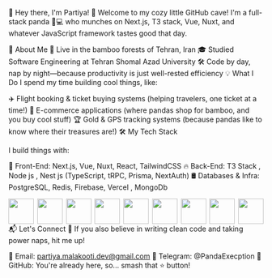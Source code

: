 🐼 Hey there, I'm Partiya! 👋
Welcome to my cozy little GitHub cave! I'm a full-stack panda 🐼💻 who munches on Next.js, T3 stack, Vue, Nuxt, and whatever JavaScript framework tastes good that day.

🌿 About Me
🏡 Live in the bamboo forests of Tehran, Iran
🎓 Studied Software Engineering at Tehran Shomal Azad University
🛠️ Code by day, nap by night—because productivity is just well-rested efficiency
💡 What I Do
I spend my time building cool things, like:

✈️ Flight booking & ticket buying systems (helping travelers, one ticket at a time!)
🛒 E-commerce applications (where pandas shop for bamboo, and you buy cool stuff)
🏆 Gold & GPS tracking systems (because pandas like to know where their treasures are!)
🛠️ My Tech Stack

I build things with:

🚀 Front-End: Next.js, Vue, Nuxt, React, TailwindCSS
🔥 Back-End: T3 Stack , Node js , Nest js  (TypeScript, tRPC, Prisma, NextAuth)
🛢 Databases & Infra: PostgreSQL, Redis, Firebase, Vercel , MongoDb 
<div style="display: flex; justify-content: space-between;"> 
    <img style="width:50px; height:50px" src="https://cmscritic.com/ms-content/uploads/2023/08/nextjs-product-logo.jpeg?format=auto&width=96" />
        <img style="width:50px; height:50px" src="https://i.pinimg.com/736x/60/17/da/6017da3ed8f203fe979b16dae1ad2259.jpg" />
            <img style="width:50px; height:50px" src="https://avatars.githubusercontent.com/u/108266839?s=280&v=4" />
                <img style="width:50px; height:50px" src="https://cdnlogo.com/logos/r/85/react.svg" />
            <img style="width:50px; height:50px" src="https://logowik.com/content/uploads/images/nestjs-node-js1721157583.logowik.com.webp" />
      <img style="width:50px; height:50px" src="https://miro.medium.com/v2/resize:fit:22584/1*WDX58nzlaiClqTFT59v7RQ.jpeg"/>
      <img style="width:50px; height:50px" src="https://seeklogo.com/images/N/nuxt-2023-logo-7D939E3251-seeklogo.com.png"/>
      <img style="width:50px; height:50px" src="https://balticanebula.com/content/images/2023/06/plus-tailwind.jpg"/>
      <img style="width:50px; height:50px" src="https://upload.wikimedia.org/wikipedia/commons/thumb/f/f5/Typescript.svg/1200px-Typescript.svg.png"/>

  
 </div>
📬 Let's Connect
🐼 If you also believe in writing clean code and taking power naps, hit me up!

📧 Email: partiya.malakooti.dev@gmail.com
📨 Telegram: @PandaExecption
🚀 GitHub: You're already here, so... smash that ⭐ button!
